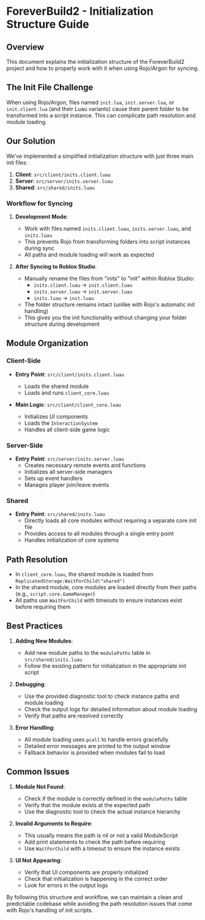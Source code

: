 # ForeverBuild2 - Initialization Structure Guide

## Overview

This document explains the initialization structure of the ForeverBuild2 project and how to properly work with it when using Rojo/Argon for syncing.

## The Init File Challenge

When using Rojo/Argon, files named `init.lua`, `init.server.lua`, or `init.client.lua` (and their Luau variants) cause their parent folder to be transformed into a script instance. This can complicate path resolution and module loading.

## Our Solution

We've implemented a simplified initialization structure with just three main init files:

1. **Client**: `src/client/inits.client.luau`
2. **Server**: `src/server/inits.server.luau`
3. **Shared**: `src/shared/inits.luau`

### Workflow for Syncing

1. **Development Mode**:
   - Work with files named `inits.client.luau`, `inits.server.luau`, and `inits.luau`
   - This prevents Rojo from transforming folders into script instances during sync
   - All paths and module loading will work as expected

2. **After Syncing to Roblox Studio**:
   - Manually rename the files from "inits" to "init" within Roblox Studio:
     - `inits.client.luau` → `init.client.luau`
     - `inits.server.luau` → `init.server.luau`
     - `inits.luau` → `init.luau`
   - The folder structure remains intact (unlike with Rojo's automatic init handling)
   - This gives you the init functionality without changing your folder structure during development

## Module Organization

### Client-Side

- **Entry Point**: `src/client/inits.client.luau`
  - Loads the shared module
  - Loads and runs `client_core.luau`

- **Main Logic**: `src/client/client_core.luau`
  - Initializes UI components
  - Loads the `InteractionSystem`
  - Handles all client-side game logic

### Server-Side

- **Entry Point**: `src/server/inits.server.luau`
  - Creates necessary remote events and functions
  - Initializes all server-side managers
  - Sets up event handlers
  - Manages player join/leave events

### Shared

- **Entry Point**: `src/shared/inits.luau`
  - Directly loads all core modules without requiring a separate core init file
  - Provides access to all modules through a single entry point
  - Handles initialization of core systems

## Path Resolution

- In `client_core.luau`, the shared module is loaded from `ReplicatedStorage:WaitForChild("shared")`
- In the shared module, core modules are loaded directly from their paths (e.g., `script.core.GameManager`)
- All paths use `WaitForChild` with timeouts to ensure instances exist before requiring them

## Best Practices

1. **Adding New Modules**:
   - Add new module paths to the `modulePaths` table in `src/shared/inits.luau`
   - Follow the existing pattern for initialization in the appropriate init script

2. **Debugging**:
   - Use the provided diagnostic tool to check instance paths and module loading
   - Check the output logs for detailed information about module loading
   - Verify that paths are resolved correctly

3. **Error Handling**:
   - All module loading uses `pcall` to handle errors gracefully
   - Detailed error messages are printed to the output window
   - Fallback behavior is provided when modules fail to load

## Common Issues

1. **Module Not Found**:
   - Check if the module is correctly defined in the `modulePaths` table
   - Verify that the module exists at the expected path
   - Use the diagnostic tool to check the actual instance hierarchy

2. **Invalid Arguments to Require**:
   - This usually means the path is nil or not a valid ModuleScript
   - Add print statements to check the path before requiring
   - Use `WaitForChild` with a timeout to ensure the instance exists

3. **UI Not Appearing**:
   - Verify that UI components are properly initialized
   - Check that initialization is happening in the correct order
   - Look for errors in the output logs

By following this structure and workflow, we can maintain a clean and predictable codebase while avoiding the path resolution issues that come with Rojo's handling of init scripts. 